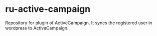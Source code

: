 # ru-active-campaign
Repository for plugin of ActiveCampaign. It syncs the registered user in wordpress to ActiveCampaign.
